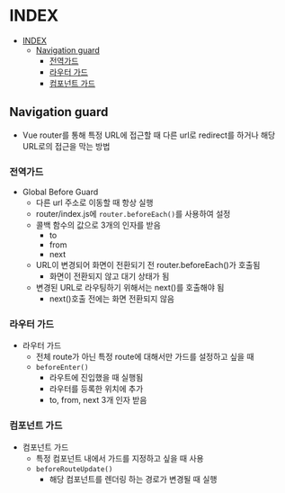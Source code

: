 # INDEX

- [INDEX](#index)
  - [Navigation guard](#navigation-guard)
    - [전역가드](#전역가드)
    - [라우터 가드](#라우터-가드)
    - [컴포넌트 가드](#컴포넌트-가드)

## Navigation guard

* Vue router를 통해 특정 URL에 접근할 때 다른 url로 redirect를 하거나 해당 URL로의 접근을 막는 방법

### 전역가드

* Global Before Guard
  * 다른 url 주소로 이동할 때 항상 실행
  * router/index.js에 `router.beforeEach()`를 사용하여 설정
  * 콜백 함수의 값으로 3개의 인자를 받음
    * to
    * from
    * next
  * URL이 변경되어 화면이 전환되기 전 router.beforeEach()가 호출됨
    * 화면이 전환되지 않고 대기 상태가 됨
  * 변경된 URL로 라우팅하기 위해서는 next()를 호출해야 됨
    * next()호출 전에는 화면 전환되지 않음

### 라우터 가드

* 라우터 가드
  * 전체 route가 아닌 특정 route에 대해서만 가드를 설정하고 싶을 때
  * `beforeEnter()`
    * 라우트에 진입했을 때 실행됨
    * 라우터를 등록한 위치에 추가
    * to, from, next 3개 인자 받음

### 컴포넌트 가드

* 컴포넌트 가드
  * 특정 컴포넌트 내에서 가드를 지정하고 싶을 때 사용
  * `beforeRouteUpdate()`
    * 해당 컴포넌트를 렌더링 하는 경로가 변경될 때 실행